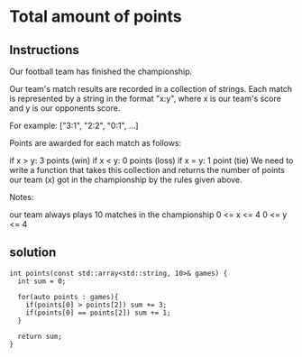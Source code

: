 # Total amount of points

## Instructions

Our football team has finished the championship.

Our team's match results are recorded in a collection of strings. Each match is represented by a string in the format "x:y", where x is our team's score and y is our opponents score.

For example: ["3:1", "2:2", "0:1", ...]

Points are awarded for each match as follows:

if x > y: 3 points (win)
if x < y: 0 points (loss)
if x = y: 1 point (tie)
We need to write a function that takes this collection and returns the number of points our team (x) got in the championship by the rules given above.

Notes:

our team always plays 10 matches in the championship
0 <= x <= 4
0 <= y <= 4

## solution

```
int points(const std::array<std::string, 10>& games) {
  int sum = 0;
  
  for(auto points : games){
    if(points[0] > points[2]) sum += 3;
    if(points[0] == points[2]) sum += 1;
  }
  
  return sum;
}
```
